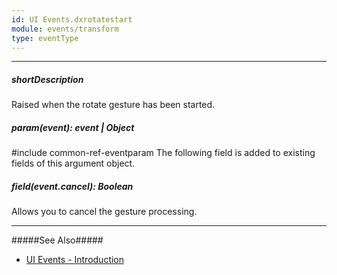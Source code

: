 ```yaml
---
id: UI Events.dxrotatestart
module: events/transform
type: eventType
---
```

---
##### shortDescription
Raised when the rotate gesture has been started.

##### param(event): event | Object
#include common-ref-eventparam The following field is added to existing fields of this argument object.

##### field(event.cancel): Boolean
Allows you to cancel the gesture processing.

---
#####See Also#####
- [UI Events - Introduction](/api-reference/10%20UI%20Components/UI%20Events '/Documentation/ApiReference/UI_Components/UI_Events/')
